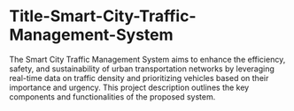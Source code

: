 # Title-Smart-City-Traffic-Management-System
The Smart City Traffic Management System aims to enhance the efficiency, safety, and sustainability of urban transportation networks by leveraging real-time data on traffic density and prioritizing vehicles based on their importance and urgency. This project description outlines the key components and functionalities of the proposed system.
